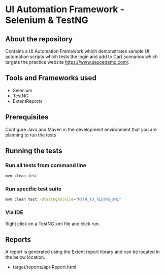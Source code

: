 # UI Automation Framework - Selenium & TestNG
## About the repository
Contains a UI Automation Framework which demonstrates sample UI automation scripts which tests the login
and add to Cart scenarios which targets the practice website https://www.saucedemo.com/.

## Tools and Frameworks used
- Selenium
- TestNG
- ExtentReports

## Prerequisites
Configure Java and Maven in the development environment that you are planning to run the tests

## Running the tests

### Run all tests from command line
```sh
mvn clean test
```
### Run specific test suite
```sh
mvn clean test -DtestngXmlFile="PATH_TO_TESTNG_XML"
```
### Via IDE
Right click on a TestNG xml file and click run.

## Reports
A report is generated using the Extent report library and can be located in the below location.
- target/reports/api-Report.html

